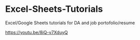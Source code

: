 # Excel-Sheets-Tutorials
Excel/Google Sheets tutorials for DA and job portofolio/resume

https://youtu.be/8iQ-v7XduyQ
